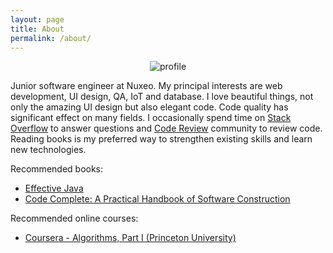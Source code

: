 ```yaml
---
layout: page
title: About
permalink: /about/
---
```


<p align="center">
  <img src="https://www.gravatar.com/avatar/e9760ae831cb65cf1b7453c98701aae1?s=100" alt="profile" />
</p>

Junior software engineer at Nuxeo. My principal interests are web development,
UI design, QA, IoT and database. I love beautiful things, not only the amazing
UI design but also elegant code. Code quality has significant effect on many
fields. I occasionally spend time on [Stack Overflow][so] to answer questions
and [Code Review][cr] community to review code. Reading books is my preferred
way to strengthen existing skills and learn new technologies.

Recommended books:

* [Effective Java][effective-java]
* [Code Complete: A Practical Handbook of Software Construction][code-complete]

Recommended online courses:

* [Coursera - Algorithms, Part I (Princeton University)][algs4-1]

[so]: http://stackoverflow.com/users/4381330/mincong-huang
[cr]: http://codereview.stackexchange.com/users/101548/mincong-huang
[effective-java]: https://www.amazon.com/Effective-Java-2nd-Joshua-Bloch/dp/0321356683
[code-complete]: https://www.amazon.com/Code-Complete-Practical-Handbook-Construction/dp/0735619670
[algs4-1]: https://www.coursera.org/learn/introduction-to-algorithms
